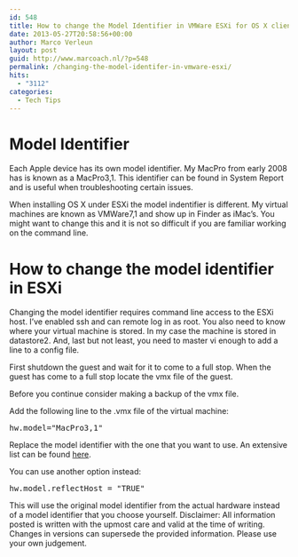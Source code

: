 ```yaml
---
id: 548
title: How to change the Model Identifier in VMWare ESXi for OS X clients
date: 2013-05-27T20:58:56+00:00
author: Marco Verleun
layout: post
guid: http://www.marcoach.nl/?p=548
permalink: /changing-the-model-identifer-in-vmware-esxi/
hits:
  - "3112"
categories:
  - Tech Tips
---
```

# Model Identifier

Each Apple device has its own model identifier. My MacPro from early 2008 has is known as a MacPro3,1. This identifier can be found in System Report and is useful when troubleshooting certain issues.<!--more-->

When installing OS X under ESXi the model indentifier is different. My virtual machines are known as VMWare7,1 and show up in Finder as iMac&#8217;s. You might want to change this and it is not so difficult if you are familiar working on the command line.

# How to change the model identifier in ESXi

Changing the model identifier requires command line access to the ESXi host. I&#8217;ve enabled ssh and can remote log in as root. You also need to know where your virtual machine is stored. In my case the machine is stored in datastore2. And, last but not least, you need to master vi enough to add a line to a config file.

First shutdown the guest and wait for it to come to a full stop. When the guest has come to a full stop locate the vmx file of the guest.

Before you continue consider making a backup of the vmx file.

Add the following line to the .vmx file of the virtual machine:

<pre>hw.model="MacPro3,1"</pre>

Replace the model identifier with the one that you want to use. An extensive list can be found [here](http://www.everymac.com/systems/by_capability/mac-specs-by-machine-model-machine-id.html "Model identifiers").

You can use another option instead:

<pre>hw.model.reflectHost = "TRUE"</pre>

This will use the original model identifier from the actual hardware instead of a model identifier that you choose yourself. Disclaimer: All information posted is written with the upmost care and valid at the time of writing. Changes in versions can supersede the provided information. Please use your own judgement.